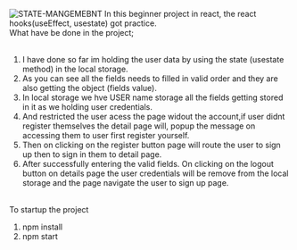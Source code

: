 ![STATE-MANGEMEBNT](https://github.com/itshamzaaah/statemanagement-react/assets/129101318/1843b829-893d-4fe7-8f8b-06019703d408)
In this beginner project in react, the react hooks(useEffect, usestate) got practice. <br/>
What have be done in the project; <br/><br/>
1. I have done so far im holding the user data by using the state (usestate method) in the local storage.<br/>
2. As you can see all the fields needs to filled in valid order and they are also getting the object (fields value).<br/>
3. In local storage we hve USER name storage all the fields getting stored in it as we holding user credentials.<br/>
4. And restricted the user acess the page widout the account,if user didnt register themselves the detail page will,
popup the message on accessing them to user first register yourself.<br/>
5. Then on clicking on the register button page will route the user to sign up then to sign in them to detail page.<br/>
6. After successfully entering the valid fields. On clicking on the logout button on details page the user credentials will be remove from the local storage and the page navigate the user to sign up page.
   <br/><br/>

To startup the project <br/>
1. npm install
2. npm start
